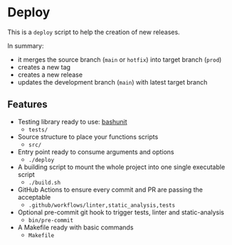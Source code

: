 # Deploy

This is a `deploy` script to help the creation of new releases.

In summary:
- it merges the source branch (`main` or `hotfix`) into target branch (`prod`)
- creates a new tag
- creates a new release
- updates the development branch (`main`) with latest target branch


## Features

- Testing library ready to use: [bashunit](https://github.com/TypedDevs/bashunit/)
  - `tests/`
- Source structure to place your functions scripts
  - `src/`
- Entry point ready to consume arguments and options
  - `./deploy`
- A building script to mount the whole project into one single executable script
  - `./build.sh`
- GitHub Actions to ensure every commit and PR are passing the acceptable
  - `.github/workflows/linter,static_analysis,tests`
- Optional pre-commit git hook to trigger tests, linter and static-analysis
  - `bin/pre-commit`
- A Makefile ready with basic commands
  - `Makefile`
